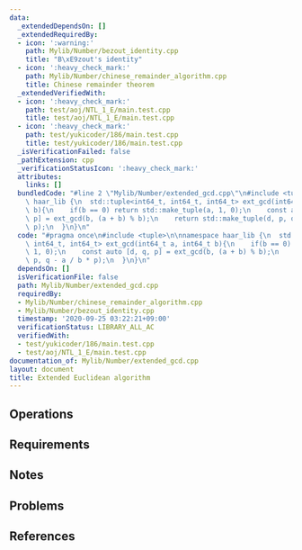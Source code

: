 ```yaml
---
data:
  _extendedDependsOn: []
  _extendedRequiredBy:
  - icon: ':warning:'
    path: Mylib/Number/bezout_identity.cpp
    title: "B\xE9zout's identity"
  - icon: ':heavy_check_mark:'
    path: Mylib/Number/chinese_remainder_algorithm.cpp
    title: Chinese remainder theorem
  _extendedVerifiedWith:
  - icon: ':heavy_check_mark:'
    path: test/aoj/NTL_1_E/main.test.cpp
    title: test/aoj/NTL_1_E/main.test.cpp
  - icon: ':heavy_check_mark:'
    path: test/yukicoder/186/main.test.cpp
    title: test/yukicoder/186/main.test.cpp
  _isVerificationFailed: false
  _pathExtension: cpp
  _verificationStatusIcon: ':heavy_check_mark:'
  attributes:
    links: []
  bundledCode: "#line 2 \"Mylib/Number/extended_gcd.cpp\"\n#include <tuple>\n\nnamespace\
    \ haar_lib {\n  std::tuple<int64_t, int64_t, int64_t> ext_gcd(int64_t a, int64_t\
    \ b){\n    if(b == 0) return std::make_tuple(a, 1, 0);\n    const auto [d, q,\
    \ p] = ext_gcd(b, (a + b) % b);\n    return std::make_tuple(d, p, q - a / b *\
    \ p);\n  }\n}\n"
  code: "#pragma once\n#include <tuple>\n\nnamespace haar_lib {\n  std::tuple<int64_t,\
    \ int64_t, int64_t> ext_gcd(int64_t a, int64_t b){\n    if(b == 0) return std::make_tuple(a,\
    \ 1, 0);\n    const auto [d, q, p] = ext_gcd(b, (a + b) % b);\n    return std::make_tuple(d,\
    \ p, q - a / b * p);\n  }\n}\n"
  dependsOn: []
  isVerificationFile: false
  path: Mylib/Number/extended_gcd.cpp
  requiredBy:
  - Mylib/Number/chinese_remainder_algorithm.cpp
  - Mylib/Number/bezout_identity.cpp
  timestamp: '2020-09-25 03:22:21+09:00'
  verificationStatus: LIBRARY_ALL_AC
  verifiedWith:
  - test/yukicoder/186/main.test.cpp
  - test/aoj/NTL_1_E/main.test.cpp
documentation_of: Mylib/Number/extended_gcd.cpp
layout: document
title: Extended Euclidean algorithm
---
```


## Operations

## Requirements

## Notes

## Problems

## References
